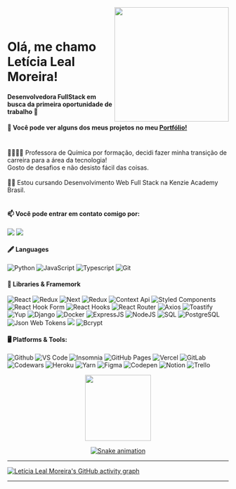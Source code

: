 
<img align="right" width="260px"  src="https://i.imgur.com/6acOgi1.png">

</br>
</br>

<div dsplay="inline-block">
 
 <h1 align="left">Olá, me chamo Letícia Leal Moreira!
</h1>
    <h4>
        Desenvolvedora FullStack em busca da primeira oportunidade de trabalho 🚀 
    </h4>
    <h4>📄 Você pode ver alguns dos meus projetos no meu <a href="https://portfolio-letlm.vercel.app/" target="_blank">Portfólio!</a></h4>
     <h1 align="left">
</h1>
</div>
<div align="left" >

👩🏻‍🏫🧪 Professora de Química por formação, decidi fazer minha transição de carreira para a área da tecnologia! </br>
 Gosto de desafios e não desisto fácil das coisas. <br>
 <br>
✍🏻 Estou cursando Desenvolvimento Web Full Stack na Kenzie Academy Brasil.<br>
<br>
       
 #### 📫 Você pode entrar em contato comigo por: </br>
  <a href = "mailto:lealmleticia@gmail.com"><img src="https://img.shields.io/badge/Gmail-D14836?style=for-the-badge&logo=gmail&logoColor=white" target="_blank"></a> 
<a href="https://www.linkedin.com/in/leticia-leal-moreira/" target="_blank"><img src="https://img.shields.io/badge/-LinkedIn-%230077B5?style=for-the-badge&logo=linkedin&logoColor=white" target="_blank"></a>   

#### 🖋️ Languages 
![Python](https://img.shields.io/badge/Python-eee?style=for-the-badge&logo=python) 
![JavaScript](https://img.shields.io/badge/JavaScript-F7DF1E?style=for-the-badge&logo=javascript&logoColor=black) ![Typescript](https://img.shields.io/badge/Typescript-0081CB?style=for-the-badge&logo=typescript&logoColor=white) ![Git](https://img.shields.io/badge/git%20-%23F05033.svg?&style=for-the-badge&logo=git&logoColor=white) 

#### 🛒 Libraries & Framemork
![React](https://img.shields.io/badge/-React-45b8d8?style=for-the-badge&logo=react&logoColor=white) ![Redux](https://img.shields.io/badge/Redux-27338e?style=for-the-badge&logo=redux&logoColor=white) ![Next](https://img.shields.io/badge/-Next-000000?style=for-the-badge&logo=next.js&logoColor=white) ![Redux](https://img.shields.io/badge/Redux-27338e?style=for-the-badge&logo=redux&logoColor=white)
![Context Api](https://img.shields.io/badge/Context--Api-563D7C?style=for-the-badge&logo=react&logoColor=black)    ![Styled Components](https://img.shields.io/badge/Styled--Components-FF1493?style=for-the-badge&logo=styled-components&logoColor=white)
![React Hook Form](https://img.shields.io/badge/React--Hook--Form-gold?style=for-the-badge&logo=react&logoColor=black)
![React Hooks](https://img.shields.io/badge/React--Hooks-red?style=for-the-badge&logo=react&logoColor=white)
![React Router](https://img.shields.io/badge/React_Router-CA4245?style=for-the-badge&logo=react-router&logoColor=white)
![Axios](https://img.shields.io/badge/Axios-black?style=for-the-badge&logo=react&logoColor=white)
![Toastify](https://img.shields.io/badge/Toastify-00FFFF?style=for-the-badge&logo=react&logoColor=black)
![Yup](https://img.shields.io/badge/Yup-pink?style=for-the-badge&logo=react&logoColor=black)
![Django](https://img.shields.io/badge/Django-black?style=for-the-badge&logo=django)
![Docker](https://img.shields.io/badge/Docker-0081CB?style=for-the-badge&logo=docker&logoColor=white) ![ExpressJS](https://img.shields.io/badge/Express.js-purple?style=for-the-badge&logo=express&logoColor=pink) ![NodeJS](https://img.shields.io/badge/Node.js-43853D?style=for-the-badge&logo=node.js&logoColor=white) ![SQL](https://img.shields.io/badge/-SQL-000?style=for-the-badge&logo=MySQL&logoColor=4479A1) ![PostgreSQL](https://img.shields.io/badge/-PostgreSQL-eee?style=for-the-badge&logo=postgresql&logoColor=0273B7) ![Json Web Tokens](https://img.shields.io/badge/json%20web%20tokens-323330?style=for-the-badge&logo=json-web-tokens&logoColor=pink)  <img src="https://img.shields.io/badge/-typeorm-pink?logo=typescript&logoColor=black&style=for-the-badge" /> ![Bcrypt](https://img.shields.io/badge/Bcrypt-%23323330.svg?style=for-the-badge&logo=nodedotjs&logoColor=%23F7DF1E)

#### 🖥️ Platforms & Tools:
 ![Github](https://img.shields.io/badge/github%20-%23121011.svg?&style=for-the-badge&logo=github&logoColor=white) ![VS Code](https://img.shields.io/badge/Visual_Studio_Code-0078D4?style=for-the-badge&logo=visual%20studio%20code&logoColor=white)
![Insomnia](https://img.shields.io/badge/Insomnia-560e7c.svg?&style=for-the-badge&logo=insomnia&logoColor=white)
![GitHub Pages](https://img.shields.io/badge/GitHub_Pages-100000?style=for-the-badge&logo=github&logoColor=white)
![Vercel](https://img.shields.io/badge/Vercel-444?style=for-the-badge&logo=vercel&logoColor=white)
![GitLab](https://img.shields.io/badge/GitLab-333333?style=for-the-badge&logo=gitlab&logoColor=white)
![Codewars](https://img.shields.io/badge/Codewars-B1361E?style=for-the-badge&logo=Codewars&logoColor=white)
![Heroku](https://img.shields.io/badge/Heroku-black?style=for-the-badge&logo=heroku&logoColor=white)
![Yarn](https://img.shields.io/badge/Yarn-purple.svg?&style=for-the-badge&logo=yarn&logoColor=white)
![Figma](https://img.shields.io/badge/Figma-F24E1E?style=for-the-badge&logo=figma&logoColor=white) ![Codepen](https://img.shields.io/badge/Codepen-green.svg?&style=for-the-badge&logo=codepen&logoColor=white)
![Notion](https://img.shields.io/badge/Notion-black.svg?&style=for-the-badge&logo=notion&logoColor=white)
![Trello](https://img.shields.io/badge/Trello-red.svg?&style=for-the-badge&logo=trello&logoColor=white) 
<br>



</div>

<div align="center">
<a href="https://github.com/letlm">
 <img  height="150em" src="https://github-readme-streak-stats.herokuapp.com/?user=letlm&show_icons=true&border=true&theme=radical" />
    <br>
    
  


![Snake animation](https://github.com/letlm/letlm/blob/output/github-contribution-grid-snake.svg)

</div>
  
---

![Letícia Leal Moreira's GitHub activity graph](https://activity-graph.herokuapp.com/graph?username=letlm&hide_border=true&theme=redical)

---
